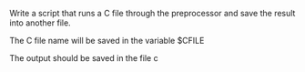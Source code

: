 Write a script that runs a C file through the preprocessor and save the result into another file.

The C file name will be saved in the variable $CFILE

The output should be saved in the file c

